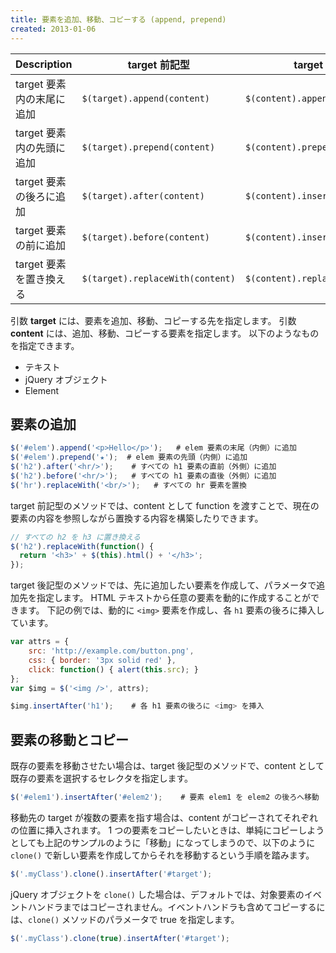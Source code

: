 ```yaml
---
title: 要素を追加、移動、コピーする (append, prepend)
created: 2013-01-06
---
```



| Description | target 前記型 | target 後記型 |
| ----------- | ------------- | ------------- |
| target 要素内の末尾に追加 | `$(target).append(content)` | `$(content).appendTo(target)` |
| target 要素内の先頭に追加 | `$(target).prepend(content)` | `$(content).prependTo(target)` |
| target 要素の後ろに追加 | `$(target).after(content)` | `$(content).insertAfter(target)` |
| target 要素の前に追加 | `$(target).before(content)` | `$(content).insertBefore(target)` |
| target 要素を置き換える | `$(target).replaceWith(content)` | `$(content).replaceAll(target)` |

引数 **target** には、要素を追加、移動、コピーする先を指定します。
引数 **content** には、追加、移動、コピーする要素を指定します。
以下のようなものを指定できます。

* テキスト
* jQuery オブジェクト
* Element


要素の追加
----

```javascript
$('#elem').append('<p>Hello</p>');   # elem 要素の末尾（内側）に追加
$('#elem').prepend('★');  # elem 要素の先頭（内側）に追加
$('h2').after('<hr/>');    # すべての h1 要素の直前（外側）に追加
$('h2').before('<hr/>');   # すべての h1 要素の直後（外側）に追加
$('hr').replaceWith('<br/>');   # すべての hr 要素を置換
```

target 前記型のメソッドでは、content として function を渡すことで、現在の要素の内容を参照しながら置換する内容を構築したりできます。

```javascript
// すべての h2 を h3 に置き換える
$('h2').replaceWith(function() {
  return '<h3>' + $(this).html() + '</h3>';
});
```

target 後記型のメソッドでは、先に追加したい要素を作成して、パラメータで追加先を指定します。
HTML テキストから任意の要素を動的に作成することができます。
下記の例では、動的に `<img>` 要素を作成し、各 `h1` 要素の後ろに挿入しています。

```javascript
var attrs = {
    src: 'http://example.com/button.png',
    css: { border: '3px solid red' },
    click: function() { alert(this.src); }
};
var $img = $('<img />', attrs);

$img.insertAfter('h1');    # 各 h1 要素の後ろに <img> を挿入
```


要素の移動とコピー
----

既存の要素を移動させたい場合は、target 後記型のメソッドで、content として既存の要素を選択するセレクタを指定します。

```javascript
$('#elem1').insertAfter('#elem2');    # 要素 elem1 を elem2 の後ろへ移動
```

移動先の target が複数の要素を指す場合は、content がコピーされてそれぞれの位置に挿入されます。
1 つの要素をコピーしたいときは、単純にコピーしようとしても上記のサンプルのように「移動」になってしまうので、以下のように `clone()` で新しい要素を作成してからそれを移動するという手順を踏みます。

```javascript
$('.myClass').clone().insertAfter('#target');
```

jQuery オブジェクトを `clone()` した場合は、デフォルトでは、対象要素のイベントハンドラまではコピーされません。イベントハンドラも含めてコピーするには、`clone()` メソッドのパラメータで true を指定します。

```javascript
$('.myClass').clone(true).insertAfter('#target');
```


